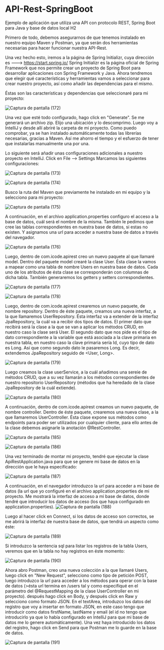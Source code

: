 # API-Rest-SpringBoot
Ejemplo de aplicación que utiliza una API con protocolo REST, Spring Boot para Java y base de datos local H2


Primero de todo, debemos asegurarnos de que tenemos instalado en nuestro equipo Maven y Postman, ya que serán dos herramientas necesarias para hacer funcionar nuestra API-Rest.

Una vez hecho esto, iremos a la página de Spring Initializr, cuya dirección es ---> https://start.spring.io/
Spring Initializr es la página oficial de Spring Framework que nos permite crear un proyecto de Spring Boot para desarrollar aplicaciones con Spring Framework y Java.
Ahora tendremos que elegir qué características y herramientas vamos a seleccionar para crear nuestro proyecto, así como añadir las dependencias para el mismo.

Éstas son las características y dependencias que seleccionaré para mi proyecto:

![Captura de pantalla (172)](https://github.com/arh91/API-Rest-H2/assets/32130215/9f7cfad4-2dc2-462d-a181-3c9d28858a3b)

Una vez que esté todo configurado, hago click en "Generate".
Se me generará un archivo zip. Elijo una ubicación y lo descomprimo.
Luego voy a IntelliJ y desde allí abriré la carpeta de mi proyecto. Como puedo comprobar, ya se han instalado automáticamente todas las librerías necesarias, gracias a Maven. 
Así me ahorro el tiempo y el esfuerzo de tener que instalarlas manualmente una por una.

Lo siguiente será añadir unas configuraciones adicionales a nuestro proyecto en IntelliJ.
Click en File --> Settings 
Marcamos las siguientes configuraciones:

![Captura de pantalla (173)](https://github.com/arh91/API-Rest-H2/assets/32130215/324ea21f-75c3-424a-8dd9-c520f2816c3d)

![Captura de pantalla (174)](https://github.com/arh91/API-Rest-H2/assets/32130215/069d15f7-5457-431f-8efb-e0ab7b79d429)



Busco la ruta del Maven  que previamente he instalado en mi equipo y la selecciono para mi proyecto:

![Captura de pantalla (175)](https://github.com/arh91/API-Rest-H2/assets/32130215/c7fb48ec-1324-4e78-ade8-c72ff570658a)



A continuación, en el archivo application.properties configuro el acceso a la base de datos, cuál será el nombre de la misma. También le pedimos que cree las tablas correspondientes en nuestra base de datos, si estas no existen. Y asignamos una url para acceder a nuestra base de datos a través del navegador.

![Captura de pantalla (176)](https://github.com/arh91/API-Rest-SpringBoot/assets/32130215/81bad9f2-b705-4630-8223-a5d50126c938)



Luego, dentro de com.icode.apirest creo un nuevo paquete al que llamaré model. Dentro del paquete model crearé la clase User.
Ésta clase la vamos a mapear como una tabla de nombre Users en nuestra base de datos. Cada uno de los atributos de ésta clase se corresponderán con columnas de dicha tabla.
También generaremos los getters y setters correspondientes.

![Captura de pantalla (177)](https://github.com/arh91/API-Rest-SpringBoot/assets/32130215/3b5a8827-c731-4214-8916-1467b054385d)

![Captura de pantalla (178)](https://github.com/arh91/API-Rest-SpringBoot/assets/32130215/9a3e350c-a942-4f5a-b002-cebc05641b59)


Luego, dentro de com.icode.apirest crearemos un nuevo paquete, de nombre repository.
Dentro de éste paquete, creamos una nueva interfaz, a la que llamaremos UserRepository. Ésta interfaz va a extender de la interfaz JpaRepository, la cuál va a recibir dos tipos de datos.
El primer dato que recibirá será la clase a la que se van a aplicar los métodos CRUD, en nuestro caso la clase será User. 
El segundo dato que nos pide es el tipo de dato correspondiente a la variable que está asociada a la clave primaria en nuestra tabla, en nuestro caso la clave primaria sería Id, cuyo tipo de dato es Long. Así que como segundo dato le pasaremos Long.
Es decir, extendemos JpaRepository seguido de <User, Long>.

![Captura de pantalla (179)](https://github.com/arh91/API-Rest-SpringBoot/assets/32130215/8373241c-061e-4f29-93a8-545b75fb4a3e)


Luego creamos la clase userService, a la cuál añadimos una sereie de métodos CRUD, que a su vez llamarán a los métodos correspondientes de nuestro repositorio UserRepository (métodos que ha heredado de la clase JpaRepository de la cuál extiende).

![Captura de pantalla (180)](https://github.com/arh91/API-Rest-SpringBoot/assets/32130215/70df601a-2c49-4559-a1ba-eaa6f548ecc4)

A continuación, dentro de com.icode.apirest creamos un nuevo paquete, de nombre controller.
Dentro de éste paquete, crearemos una nueva clase, a la que llamaremos UserController.
Ésta clase expone sus métodos como endpoints para poder ser utilizados por cualquier cliente, para ello antes de la clase debemos asignarle la anotación @RestController.

![Captura de pantalla (185)](https://github.com/arh91/API-Rest-SpringBoot/assets/32130215/c6aace36-31b6-4405-867f-2239abba546c)

![Captura de pantalla (186)](https://github.com/arh91/API-Rest-SpringBoot/assets/32130215/1492256c-7ca7-4e01-80f0-17bcd6ef9574)

Una vez terminado de montar mi proyecto, tendré que ejecutar la clase ApiRestApplication.java para que se genere mi base de datos en la dirección que le haya especificado:

![Captura de pantalla (187)](https://github.com/arh91/API-Rest-SpringBoot/assets/32130215/2c995fad-e137-4af7-96f4-7e8cd41cafff)

A continuación, en el navegador introduzco la url para acceder a mi base de datos (la url que yo configuré en el archivo application.properties de mi proyecto.
Me mostrará la interfaz de acceso a mi base de datos, donde tendré que introducir los datos de acceso (los que haya configurado en appliczation.properties).
![Captura de pantalla (188)](https://github.com/arh91/API-Rest-SpringBoot/assets/32130215/e3f8c39e-5b37-438a-844c-71fd6c06be98)

Luego al hacer click en Connect, si los datos de acceso son correctos, se me abrirá la interfaz de nuestra base de datos, que tendrá un aspecto como éste:

![Captura de pantalla (189)](https://github.com/arh91/API-Rest-SpringBoot/assets/32130215/edbc6194-a5aa-4f44-8c91-182de29ae84b)

Si introduzco la sentencia sql para listar los registros de la tabla Users, veremos que en la tabla no hay registros en éste momento:

![Captura de pantalla (190)](https://github.com/arh91/API-Rest-SpringBoot/assets/32130215/5d6e62d0-13d2-42c3-9a79-79de6cb42b6d)

Ahora abro Postman, creo una nueva colección a la que llamaré Users,  luego click en "New Request", selecciono como tipo de petición POST, luego introduzco la url para acceder a los métodos para operar con la base de datos (>ésta url termina en /users tal y como especifiqué en el parámetro del @RequestMapping de la clase UserController en mi proyecto). después hago click en Body, y después click en Raw y selecciono como formato JSON. En el textArea, introduzco los datos del registro que voy a insertar en formato JSON, en este caso tengo que introducir como datos firstName, lastName y email (el id no tengo que introducirlo ya que lo había configurado en IntelliJ para que mi base de datos me lo genere automáticamente). Una vez haya introducido los datos del registro, hago click en Send para que Postman me lo guarde en la base de datos.

![Captura de pantalla (191)](https://github.com/arh91/API-Rest-SpringBoot/assets/32130215/891eaa6e-fa4d-4da6-943e-d478ea128c34)







